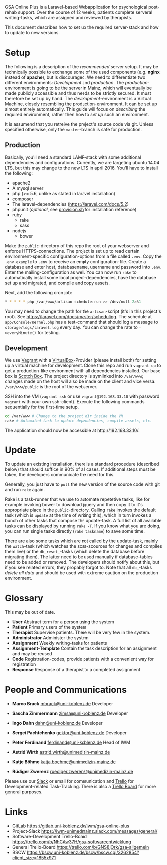 GSA Online Plus is a Laravel-based Webapplication for psychological post-rehab support. Over the course of 12 weeks, patients complete serveral writing-tasks, which are assigned and reviewed by therapists.

This document describes how to set up the required server-stack and how to update to new versions.



# Setup
The following is a description of the *recommended* server setup. It may be technically possible to exchange some of the used components (e.g. **nginx** instead of **apache**), but is discouraged. We need to differentiate two different environments: *Development* and *production*. The *production*-environment is going to be the server in Mainz, which will eventually be made publicly accessible and thus needs to be strictly secured. It must therefore be set up by hand. The *development*-environment is a Virtual Machine, closely resembling the production-environment. It can be set up almost entirely automatically. This guide will focus on *describing* the required environment, rather then how to *set up* such an environment.

It is assumend that you retreive the project's source code via git. Unless specified otherwise, only the `master`-branch is safe for production.


## Production
Basically, you'll need a standard LAMP-stack with some additional dependencies and configurations. Currently, we are targeting ubuntu 14.04 LTS, but this may change to the new LTS in april 2016. You'll have to install the following:

* apache2
* A mysql server
* php (>= 5.6, unlike as stated in laravel installation)
* composer
* The laravel-dependencies (<https://laravel.com/docs/5.2>)
* phpunit (*optional*, see [provision.sh](provision.sh) for installation reference)
* ruby
  * rake
  * sass
* nodejs
  * bower

Make the `public`-directory of this repo the root of your webserver and enforce HTTPS-connections. The project is set up to read certain environment-specific configuration-options from a file called `.env`. Copy the `.env.example` to `.env` to receive an empty configuration-file. Create a database and enter host, databasename, username and password into `.env`. Enter the mailing-configuration as well. You can now run `rake` to automatically install some local project-dependencies, have the database set up and migrated, and compile and copy assets.

Next, add the following cron job:

``` bash
* * * * * php /var/www/artisan schedule:run >> /dev/null 2>&1
```

You may need to change the path for the `artisan`-script (it's in this project's root). See <https://laravel.com/docs/master/scheduling>. The schedule at `app/Console/Kernel.php` has a test-command that should log a message to `storage/logs/laravel.log` every day. You can change the rate to `->everyMinute()` for testing.


## Development
We use [Vagrant](https://www.vagrantup.com/) with a [VirtualBox](https://www.virtualbox.org/)-Provider (please install both) for setting up a virtual machine for development. Clone this repo and run `vagrant up` to get a production-like environment with all dependencies installed. Our base box is [Scotch Box](https://box.scotch.io/). The project directory is symlinked into `/var/www`; changes made on the host will also be made on the client and vice versa. `/var/www/public` is the root of the webserver.

SSH into the VM (`vagrant ssh` or use `vagrant@192.168.33.10` with password `vagrant` with your own ssh-client). Execute the following commands sequentially for the first-time setup.

``` bash
cd /var/www # Change to the project dir inside the VM
rake # Automated task to update dependencies, compile assets, etc.
```

The application should now be accessible at <http://192.168.33.10/>.



# Update
To update an existing installation, there is a standard procedure (described below) that should suffice in 90% of all cases. If additional steps must be taken, the developers communicate the need for this.

Generally, you just have to `pull` the new version of the source code with git and run `rake` again.

Rake is a task-runner that we use to automate repetetive tasks, like for example invoking bower to download jquery and then copy it to it's appropriate place in the `public`-directory. Calling `rake` invokes the default task (which is `update` at the time of writing this), which in turn invokes a bunch of other tasks that compose the update-task. A full list of all available tasks can be displayed by running `rake -T`. If you know what you are doing, you can run single tasks directly (`rake taskname`) to save some time.

There are also some tasks which are not called by the update-task, mainly the `watch`-task (which watches the scss-scources for changes and compiles them live) or the `db_reset_`-tasks (which delete the database before migrating them). The latter need to be used manually if database-tables need to be added or removed. The developers should notify about this, but if you see related errors, they propably forgot to. Note that all `db_`-tasks *delete all data* and should be used with extreme caution on the production environment.



# Glossary
This may be out of date.

* **User** Abstract term for a person using the system
* **Patient** Primary users of the system
* **Therapist** Supervise patients. There will be very few in the system.
* **Administrator** Administer the system
* **Assignment** Weekly writing-tasks for patients
* **Assignment-Template** Contain the task description for an assignment and may be reused
* **Code** Registration-codes, provide patients with a convenient way for registration
* **Response** Response of a therapist to a completed assignment

# People and Communications
* **Marco Brack** <mbrack@uni-koblenz.de> Developer
* **Sascha Zimmermann** <zimsa@uni-koblenz.de> Developer
* **Ingo Dahn** <dahn@uni-koblenz.de> Developer
* **Sergei Pachtchenko** <gektor@uni-koblenz.de> Developer

* **Peter Ferdinand** <ferdinand@uni-koblenz.de> Head of IWM
* **Astrid Wirth** <astrid.wirth@unimedizin-mainz.de>
* **Katje Böhme** <katja.boehme@unimedizin-mainz.de>
* **Rüdiger Zwerenz** <ruediger.zwerenz@unimedizin-mainz.de>

Please use our [Slack](https://iwm-unimedmainz.slack.com/messages/general/) or email for communication and [Trello](https://trello.com/b/NhCAw37H/gsa-softwareentwicklung) for Development-related Task-Tracking. There is also a [Trello Board](https://trello.com/b/GNS8jOrk/gsa-allgemein) for more general purposes.

# Links
* GitLab https://gitlab.uni-koblenz.de/iwm/gsa-online-plus
* Project-Slack https://iwm-unimedmainz.slack.com/messages/general/
* Software-Development Trello-Board https://trello.com/b/NhCAw37H/gsa-softwareentwicklung
* General Trello-Board https://trello.com/b/GNS8jOrk/gsa-allgemein
* BSCW https://bscw.uni-koblenz.de/bscw/bscw.cgi/3262854?client_size=1855x971
